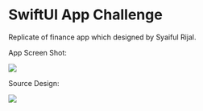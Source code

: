 # SwiftUI App Challenge

Replicate of finance app which designed by Syaiful Rijal.

App Screen Shot:

<img src="https://github.com/abdulkerimsahin/FinanceApp-Replicate/blob/main/Simulator%20Screen%20Shot%20-%20iPhone%2011.jpg">

Source Design:

[<img src="https://user-images.githubusercontent.com/11865957/146982305-abcb40bd-1f0d-4281-bad9-66117313c43f.jpg">](https://www.instagram.com/p/CXfyCrilZHD/?utm_source=ig_web_copy_link)
